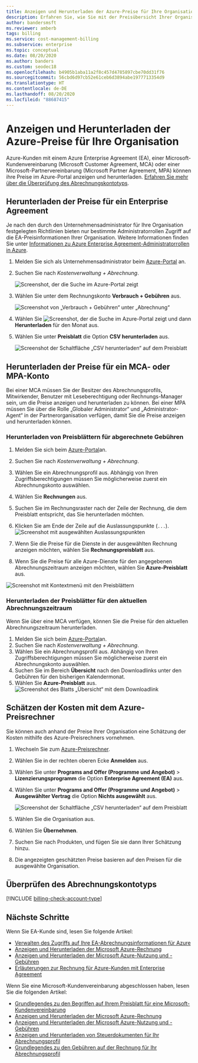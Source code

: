 ```yaml
---
title: Anzeigen und Herunterladen der Azure-Preise für Ihre Organisation
description: Erfahren Sie, wie Sie mit der Preisübersicht Ihrer Organisation Preisinformationen anzeigen oder Kosten schätzen können.
author: bandersmsft
ms.reviewer: amberb
tags: billing
ms.service: cost-management-billing
ms.subservice: enterprise
ms.topic: conceptual
ms.date: 08/20/2020
ms.author: banders
ms.custom: seodec18
ms.openlocfilehash: b4905b1aba11a2f8c457d4785897cbe70dd31f76
ms.sourcegitcommit: 56cbd6d97cb52e61ceb6d3894abe1977713354d9
ms.translationtype: HT
ms.contentlocale: de-DE
ms.lasthandoff: 08/20/2020
ms.locfileid: "88687415"
---
```

# <a name="view-and-download-your-organizations-azure-pricing"></a>Anzeigen und Herunterladen der Azure-Preise für Ihre Organisation

Azure-Kunden mit einem Azure Enterprise Agreement (EA), einer Microsoft-Kundenvereinbarung (Microsoft Customer Agreement, MCA) oder einer Microsoft-Partnervereinbarung (Microsoft Partner Agreement, MPA) können ihre Preise im Azure-Portal anzeigen und herunterladen. [Erfahren Sie mehr über die Überprüfung des Abrechnungskontotyps](#check-your-billing-account-type).

## <a name="download-pricing-for-an-enterprise-agreement"></a>Herunterladen der Preise für ein Enterprise Agreement

Je nach den durch den Unternehmensadministrator für Ihre Organisation festgelegten Richtlinien bieten nur bestimmte Administratorrollen Zugriff auf die EA-Preisinformationen Ihrer Organisation. Weitere Informationen finden Sie unter [Informationen zu Azure Enterprise Agreement-Administratorrollen in Azure](understand-ea-roles.md).

1. Melden Sie sich als Unternehmensadministrator beim [Azure-Portal](https://portal.azure.com/) an.
1. Suchen Sie nach *Kostenverwaltung + Abrechnung*.

   ![Screenshot, der die Suche im Azure-Portal zeigt](./media/ea-pricing/portal-cm-billing-search.png)

1. Wählen Sie unter dem Rechnungskonto **Verbrauch + Gebühren** aus.

   ![Screenshot von „Verbrauch + Gebühren“ unter „Abrechnung“](./media/ea-pricing/ea-pricing-usage-charges-nav.png)

1. Wählen Sie ![Screenshot, der die Suche im Azure-Portal zeigt](./media/ea-pricing/download-icon.png) und dann **Herunterladen** für den Monat aus.

1. Wählen Sie unter **Preisblatt** die Option **CSV herunterladen** aus.

   ![Screenshot der Schaltfläche „CSV herunterladen“ auf dem Preisblatt](./media/ea-pricing/download-ea-price-sheet.png)

## <a name="download-pricing-for-an-mca-or-mpa-account"></a>Herunterladen der Preise für ein MCA- oder MPA-Konto

Bei einer MCA müssen Sie der Besitzer des Abrechnungsprofils, Mitwirkender, Benutzer mit Leseberechtigung oder Rechnungs-Manager sein, um die Preise anzeigen und herunterladen zu können. Bei einer MPA müssen Sie über die Rolle „Globaler Administrator“ und „Administrator-Agent“ in der Partnerorganisation verfügen, damit Sie die Preise anzeigen und herunterladen können.

### <a name="download-price-sheets-for-billed-charges"></a>Herunterladen von Preisblättern für abgerechnete Gebühren

1. Melden Sie sich beim [Azure-Portal](https://portal.azure.com)an.
1. Suchen Sie nach *Kostenverwaltung + Abrechnung*.
1. Wählen Sie ein Abrechnungsprofil aus. Abhängig von Ihren Zugriffsberechtigungen müssen Sie möglicherweise zuerst ein Abrechnungskonto auswählen.
1. Wählen Sie **Rechnungen** aus.
1. Suchen Sie im Rechnungsraster nach der Zeile der Rechnung, die dem Preisblatt entspricht, das Sie herunterladen möchten.
1. Klicken Sie am Ende der Zeile auf die Auslassungspunkte (`...`).
![Screenshot mit ausgewählten Auslassungspunkten](./media/ea-pricing/billingprofile-invoicegrid-new.png)

1. Wenn Sie die Preise für die Dienste in der ausgewählten Rechnung anzeigen möchten, wählen Sie **Rechnungspreisblatt** aus.
1. Wenn Sie die Preise für alle Azure-Dienste für den angegebenen Abrechnungszeitraum anzeigen möchten, wählen Sie **Azure-Preisblatt** aus.

![Screenshot mit Kontextmenü mit den Preisblättern](./media/ea-pricing/contextmenu-pricesheet01.png)

### <a name="download-price-sheets-for-the-current-billing-period"></a>Herunterladen der Preisblätter für den aktuellen Abrechnungszeitraum

Wenn Sie über eine MCA verfügen, können Sie die Preise für den aktuellen Abrechnungszeitraum herunterladen.

1. Melden Sie sich beim [Azure-Portal](https://portal.azure.com)an.
1. Suchen Sie nach *Kostenverwaltung + Abrechnung*.
1. Wählen Sie ein Abrechnungsprofil aus. Abhängig von Ihren Zugriffsberechtigungen müssen Sie möglicherweise zuerst ein Abrechnungskonto auswählen.
1. Suchen Sie im Bereich **Übersicht** nach den Downloadlinks unter den Gebühren für den bisherigen Kalendermonat.
1. Wählen Sie **Azure-Preisblatt** aus.
![Screenshot des Blatts „Übersicht“ mit dem Downloadlink](./media/ea-pricing/open-pricing01.png)

## <a name="estimate-costs-with-the-azure-pricing-calculator"></a>Schätzen der Kosten mit dem Azure-Preisrechner

Sie können auch anhand der Preise Ihrer Organisation eine Schätzung der Kosten mithilfe des Azure-Preisrechners vornehmen.

1. Wechseln Sie zum [Azure-Preisrechner](https://azure.microsoft.com/pricing/calculator).
1. Wählen Sie in der rechten oberen Ecke **Anmelden** aus.
1. Wählen Sie unter **Programs and Offer (Programme und Angebot)**  > **Lizenzierungsprogramm** die Option **Enterprise Agreement (EA)** aus.
1. Wählen Sie unter **Programs and Offer (Programme und Angebot)**  > **Ausgewählter Vertrag** die Option **Nichts ausgewählt** aus.

    ![Screenshot der Schaltfläche „CSV herunterladen“ auf dem Preisblatt](./media/ea-pricing/ea-pricing-calculator-estimate.png)

1. Wählen Sie die Organisation aus.
1. Wählen Sie **Übernehmen**.
1. Suchen Sie nach Produkten, und fügen Sie sie dann Ihrer Schätzung hinzu.
1. Die angezeigten geschätzten Preise basieren auf den Preisen für die ausgewählte Organisation.

## <a name="check-your-billing-account-type"></a>Überprüfen des Abrechnungskontotyps
[!INCLUDE [billing-check-account-type](../../../includes/billing-check-account-type.md)]

## <a name="next-steps"></a>Nächste Schritte

Wenn Sie EA-Kunde sind, lesen Sie folgende Artikel:

- [Verwalten des Zugriffs auf Ihre EA-Abrechnungsinformationen für Azure](manage-billing-access.md)
- [Anzeigen und Herunterladen der Microsoft Azure-Rechnung](../understand/download-azure-invoice.md)
- [Anzeigen und Herunterladen der Microsoft Azure-Nutzung und -Gebühren](../understand/download-azure-daily-usage.md)
- [Erläuterungen zur Rechnung für Azure-Kunden mit Enterprise Agreement](../understand/review-enterprise-agreement-bill.md)

Wenn Sie eine Microsoft-Kundenvereinbarung abgeschlossen haben, lesen Sie die folgenden Artikel:

- [Grundlegendes zu den Begriffen auf Ihrem Preisblatt für eine Microsoft-Kundenvereinbarung](mca-understand-pricesheet.md)
- [Anzeigen und Herunterladen der Microsoft Azure-Rechnung](../understand/download-azure-invoice.md)
- [Anzeigen und Herunterladen der Microsoft Azure-Nutzung und -Gebühren](../understand/download-azure-daily-usage.md)
- [Anzeigen und Herunterladen von Steuerdokumenten für Ihr Abrechnungsprofil](../understand/mca-download-tax-document.md)
- [Grundlegendes zu den Gebühren auf der Rechnung für Ihr Abrechnungsprofil](../understand/review-customer-agreement-bill.md)
